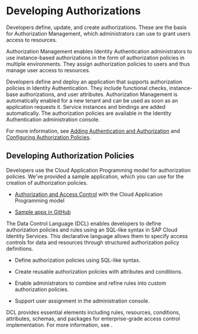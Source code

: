<!-- loio22928a2d8b7e42cc887398ca72019821 -->

# Developing Authorizations

Developers define, update, and create authorizations. These are the basis for Authorization Management, which administrators can use to grant users access to resources.

Authorization Management enables Identity Authentication administrators to use instance-based authorizations in the form of authorization policies in multiple environments. They assign authorization policies to users and thus manage user access to resources.

Developers define and deploy an application that supports authorization policies in Identity Authentication. They include functional checks, instance-base authorizations, and user attributes. Authorization Management is automatically enabled for a new tenant and can be used as soon as an application requests it. Service instances and bindings are added automatically. The authorization policies are available in the Identity Authentication administration console.

For more information, see [Adding Authentication and Authorization](https://help.sap.com/docs/authorization-and-trust-management-service/authorization-and-trust-management/adding-authentication-and-authorization) and [Configuring Authorization Policies](../Operation-Guide/configuring-authorization-policies-982ac5f.md).



<a name="loio22928a2d8b7e42cc887398ca72019821__section_t2p_2wb_dzb"/>

## Developing Authorization Policies

Developers use the Cloud Application Programming model for authorization policies. We've provided a sample application, which you can use for the creation of authorization policies.

-   [Authorization and Access Control](https://cap.cloud.sap/docs/guides/authorization) with the Cloud Application Programming model

-   [Sample apps in GitHub](https://github.com/SAP-samples/cloud-cap-samples)




The Data Control Language \(DCL\) enables developers to define authorization policies and rules using an SQL-like syntax in SAP Cloud Identity Services. This declarative language allows them to specify access controls for data and resources through structured authorization policy definitions.

-   Define authorization policies using SQL-like syntax.

-   Create reusable authorization policies with attributes and conditions.

-   Enable administrators to combine and refine rules into custom authorization policies.

-   Support user assignment in the administration console.


DCL provides essential elements including rules, resources, conditions, attributes, schemas, and packages for enterprise-grade access control implementation. For more information, see  <?sap-ot O2O class="- topic/xref " href="38baa251132c4b088f41261fb3158fb3.xml" text="" desc="" xtrc="xref:5" xtrf="file:/home/builder/src/dita-all/wbz1500991557538/loio629f7cb06f6947988dcaf8bedbe45873_en-US/src/content/localization/en-us/22928a2d8b7e42cc887398ca72019821.xml" output-class="" outputTopicFile="file:/home/builder/tp.net.sf.dita-ot/2.3/plugins/com.elovirta.dita.markdown_1.3.0/xsl/dita2markdownImpl.xsl" ?> .

